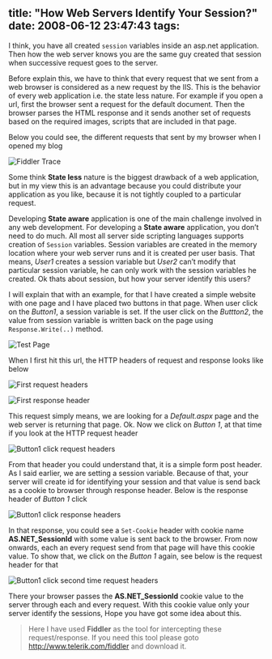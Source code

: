 title: "How Web Servers Identify Your Session?"
date: 2008-06-12 23:47:43
tags:
---

I think, you have all created ```session``` variables inside an asp.net application. Then how the web server knows you are the same guy created that session when successive request goes to the server.

Before explain this, we have to think that every request that we sent from a web browser is considered as a new request by the IIS. This is the behavior of every web application i.e. the state less nature. For example if you open a url, first the browser sent a request for the default document. Then the browser parses the HTML response and it sends another set of requests based on the required images, scripts that are included in that page.

Below you could see, the different requests that sent by my browser when I opened my blog

![Fiddler Trace](http://cdn.rajeeshcv.com/images/2008/06/image-4.jpg)

Some think **State less** nature is the biggest drawback of a web application, but in my view this is an advantage because you could distribute your application as you like, because it is not tightly coupled to a particular request.

Developing **State aware** application is one of the main challenge involved in any web development. For developing a **State aware** application, you don’t need to do much. All most all server side scripting languages supports creation of ```Session``` variables. Session variables are created in the memory location where your web server runs and it is created per user basis. That means, *User1* creates a session variable but *User2* can’t modify that particular session variable, he can only work with the session variables he created. Ok thats about session, but how your server identify this users?

I will explain that with an example, for that I have created a simple website with one page and I have placed two buttons in that page. When user click on the *Button1*, a session variable is set. If the user click on the *Buttton2*, the value from session variable is written back on the page using ```Response.Write(..)``` method.

![Test Page](http://cdn.rajeeshcv.com/images/2008/06/image-5.jpg)

When I first hit this url, the HTTP headers of request and response looks like below

![First request headers](http://cdn.rajeeshcv.com/images/2008/06/image-6.jpg)

![First response header](http://cdn.rajeeshcv.com/images/2008/06/image-8.jpg)

This request simply means, we are looking for a *Default.aspx* page and the web server is returning that page. Ok. Now we click on *Button 1*, at that time if you look at the HTTP request header

![Button1 click request headers](http://cdn.rajeeshcv.com/images/2008/06/image-7.jpg)

From that header you could understand that, it is a simple form post header. As I said earlier, we are setting a session variable. Because of that, your server will create id for identifying your session and that value is send back as a cookie to browser through response header. Below is the response header of *Button 1* click

![Button1 click response headers](http://cdn.rajeeshcv.com/images/2008/06/image-9.jpg)

In that response, you could see a ```Set-Cookie``` header with cookie name **AS.NET_SessionId** with some value is sent back to the browser. From now onwards, each an every request send from that page will have this cookie value. To show that, we click on the *Button 1* again, see below is the request header for that

![Button1 click second time request headers](http://cdn.rajeeshcv.com/images/2008/06/image-10.jpg)

There your browser passes the **AS.NET_SessionId** cookie value to the server through each and every request. With this cookie value only your server identify the sessions, Hope you have got some idea about this.

> Here I have used **Fiddler** as the tool for intercepting these request/response.
> If you need this tool please goto http://www.telerik.com/fiddler and download it.
